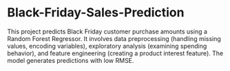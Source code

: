 # Black-Friday-Sales-Prediction
This project predicts Black Friday customer purchase amounts using a Random Forest Regressor. It involves data preprocessing (handling missing values, encoding variables), exploratory analysis (examining spending behavior), and feature engineering (creating a product interest feature). The model generates predictions with low RMSE.
